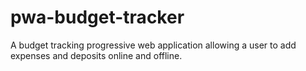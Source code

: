 # pwa-budget-tracker
A budget tracking progressive web application allowing a user to add expenses and deposits online and offline.
